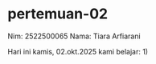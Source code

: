 # pertemuan-02
Nim: 2522500065 
Nama: Tiara Arfiarani

Hari ini kamis, 02.okt.2025 kami belajar: 
1) 